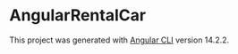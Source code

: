 # AngularRentalCar

This project was generated with [Angular CLI](https://github.com/angular/angular-cli) version 14.2.2.




